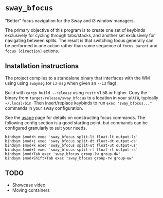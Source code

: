 # `sway_bfocus`

"Better" focus navigation for the Sway and i3 window managers.

The primary objective of this program is to
create one set of keybinds exclusively for cycling through tabs/stacks,
and another set exclusively for navigating between splits.
The result is that switching focus generally can be performed in one action
rather than some sequence of `focus parent` and `focus [direction]` actions.

## Installation instructions

The project compiles to a standalone binary
that interfaces with the WM using using `swaymsg`
(or `i3-msg` when given an `--i3` flag).

Build with `cargo build --release` using `rustc` v1.58 or higher.
Copy the binary from `target/release/sway_bfocus`
to a location in your `$PATH`,
typically `~/.local/bin`.
Then insert/replace keybinds to run `exec "sway_bfocus..."` commands
in your sway configuration.

See the [usage](usage.md) page for details on constructing focus commands.
The following config section is a good starting point,
but commands can be configured granularly to suit your needs.

    bindsym $mod+h exec 'sway_bfocus split-lt float-lt output-ls'
    bindsym $mod+j exec 'sway_bfocus split-dt float-dt output-ds'
    bindsym $mod+k exec 'sway_bfocus split-ut float-ut output-us'
    bindsym $mod+l exec 'sway_bfocus split-rt float-rt output-rs'
    bindsym $mod+Tab exec 'sway_bfocus group-lw group-dw'
    bindsym $mod+Shift+Tab exec 'sway_bfocus group-rw group-uw'

## TODO

- Showcase video
- Moving containers
